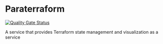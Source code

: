 # Paraterraform
[![Quality Gate Status](https://sonarcloud.io/api/project_badges/measure?project=chrisrohr_paraterraform&metric=alert_status&token=37b21aec462d6530274ced0aaa221fbc0e4105da)](https://sonarcloud.io/summary/new_code?id=chrisrohr_paraterraform)

A service that provides Terraform state management and visualization as a service
